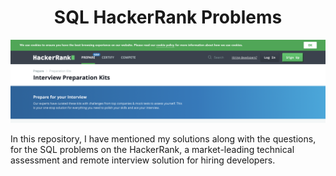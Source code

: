 <h1 align="center">SQL HackerRank Problems</h1>

<img src="Screenshot 2022-09-21 at 8.52.14 PM.png">

In this repository, I have mentioned my solutions along with the questions, for the SQL problems on the HackerRank, a market-leading technical assessment and remote interview solution for hiring developers.
